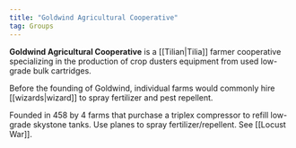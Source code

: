 ```yaml
---
title: "Goldwind Agricultural Cooperative"
tag: Groups
---
```


**Goldwind Agricultural Cooperative** is a [[Tilian|Tilia]] farmer cooperative specializing in the production of crop dusters equipment from used low-grade bulk cartridges.

Before the founding of Goldwind, individual farms would commonly hire [[wizards|wizard]] to spray fertilizer and pest repellent.

Founded in 458 by 4 farms that purchase a triplex compressor to refill low-grade skystone tanks. Use planes to spray fertilizer/repellent. See [[Locust War]].
